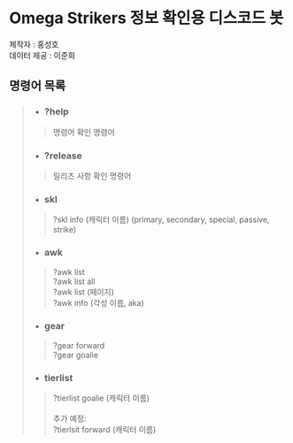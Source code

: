 # Omega Strikers 정보 확인용 디스코드 봇<br/>

제작자 : 홍성호<br/>
데이터 제공 : 이준희

## 명령어 목록
> * ###  ?help
>>명령어 확인 명령어<br/>
> 
> * ###  ?release
>> 릴리즈 사항 확인 명령어
> 
> * ###  skl 
>>?skl info (캐릭터 이름) (primary, secondary, special, passive, strike)
>
> * ### awk
>>?awk list <br/>
>>?awk list all <br/>
>>?awk list (페이지) <br/>
>>?awk info (각성 이름, aka) <br/>
> 
> * ###  gear
>> ?gear forward<br/>
>> ?gear goalie<br/>
>>
> * ###  tierlist
>> ?tierlist goalie (캐릭터 이름)<br/>
>> <br/>
>> 추가 예정: <br/>
>> ?tierlsit forward (캐릭터 이름)<br/>
